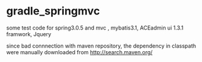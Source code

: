 # gradle_springmvc

some test code for spring3.0.5 and mvc , mybatis3.1, ACEadmin ui 1.3.1 framwork, Jquery

since bad connnection with maven repository, the dependency in classpath were manually downloaded from http://search.maven.org/
